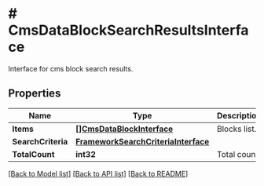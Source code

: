 # # CmsDataBlockSearchResultsInterface
Interface for cms block search results.

## Properties 


Name | Type | Description | Notes
------------ | ------------- | ------------- | -------------
**Items**| [**[]CmsDataBlockInterface**](CmsDataBlockInterface.md) | Blocks list.  |
**SearchCriteria**| [**FrameworkSearchCriteriaInterface**](FrameworkSearchCriteriaInterface.md) |   |
**TotalCount**| **int32** | Total count.  |


[[Back to Model list]](../../README.md#models) [[Back to API list]](../../README.md#endpoints) [[Back to README]](../../README.md)


